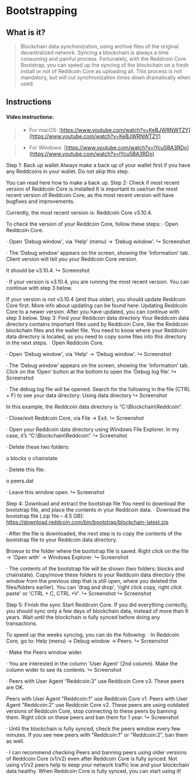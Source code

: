 # Bootstrapping


## What is it?

> Blockchain data synchonization, using archive files of the original decentralized network.
Syncing a blockchain is always a time consuming and painful process. Fortunately, with the Reddcoin Core Bootstrap, you can speed up the syncing of the blockchain on a fresh install or not of Reddcoin Core as uploading all. This process is not mandatory, but will cut synchronization times down dramatically when used.


## Instructions

#### Video instructions:
> *   For macOS: [https://www.youtube.com/watch?v=KeBJWRNWTZY](https://www.youtube.com/watch?v=KeBJWRNWTZY)

> *   For Windows: [https://www.youtube.com/watch?v=lYcu5BA3RDo](https://www.youtube.com/watch?v=lYcu5BA3RDo)

Step 1: Back up wallet
Always make a back up of your wallet first if you have any Reddcoins in your wallet. Do not skip this step.

You can read here how to make a back up.
Step 2: Check if most recent version of Reddcoin Core is installed
It is important to use/run the most recent version of Reddcoin Core, as the most recent version will have bugfixes and improvements.

Currently, the most recent version is: Reddcoin Core v3.10.4.

To check the version of your Reddcoin Core, follow these steps:
·         Open Reddcoin Core.

·         Open 'Debug window', via 'Help' (menu) -> 'Debug window'.
↳ Screenshot

·         The ‘Debug window’ appears on the screen, showing the 'Information' tab.
Client version will tell you your Reddcoin Core version.

It should be v3.10.4.
↳ Screenshot

·         If your version is v3.10.4, you are running the most recent version. You can continue with step 3 below.

If your version is not v3.10.4 (and thus older), you should update Reddcoin Core first.
More info about updating can be found here: Updating Reddcoin Core to a newer version.
After you have updated, you can continue with step 3 below.
Step 3: Find your Reddcoin data directory
Your Reddcoin data directory contains important files used by Reddcoin Core, like the Reddcoin blockchain files and the wallet file. You need to know where your Reddcoin data directory is located, as you need to copy some files into this directory in the next steps.
·         Open Reddcoin Core.

·         Open 'Debug window', via 'Help' → 'Debug window'.
↳ Screenshot

·         The ‘Debug window’ appears on the screen, showing the ‘Information’ tab. Click on the ‘Open’ button at the bottom to open the ‘Debug log file’.
↳ Screenshot

·         The debug log file will be opened.
Search for the following in the file (CTRL + F) to see your data directory:
Using data directory
↳ Screenshot

In this example, the Reddcoin data directory is “C:\Blockchain\Reddcoin“.

·         Close/exit Reddcoin Core, via File -> Exit.
↳ Screenshot

·         Open your Reddcoin data directory using Windows File Explorer.
In my case, it’s “C:\Blockchain\Reddcoin“.
↳ Screenshot

·         Delete these two folders:

o	blocks
o	chainstate

·         Delete this file:

o	peers.dat

·         Leave this window open.
↳ Screenshot

Step 4: Download and extract the bootstrap file
You need to download the bootstrap file, and place the contents in your Reddcoin data.
·         Download the bootstrap file (.zip file – 4.5 GB):
https://download.reddcoin.com/bin/bootstrap/blockchain-latest.zip

·         After the file is downloaded, the next step is to copy the contents of the bootstrap file to your Reddcoin data directory.

Browse to the folder where the bootstrap file is saved.
Right click on the file → 'Open with' → Windows Explorer.
↳ Screenshot

·         The contents of the bootstrap file will be shown (two folders: blocks and chainstate).
Copy/move these folders to your Reddcoin data directory (the window from the previous step that is still open, where you deleted the files/folders earlier).
You can 'drag and drop', 'right click copy, right click paste' or 'CTRL + C, CTRL +V'.
↳ Screenshot
↳ Screenshot

Step 5: Finish the sync
Start Reddcoin Core. If you did everything correctly, you should sync only a few days of blockchain data, instead of more than 6 years. Wait until the blockchain is fully synced before doing any transactions.

To speed up the weeks syncing, you can do the following:
·         In Reddcoin Core, go to: Help (menu) → Debug window → Peers.
↳ Screenshot

·         Make the Peers window wider.

·         You are interested in the column 'User Agent' (2nd column).
Make the column wider to see its contents.
↳ Screenshot

·         Peers with User Agent “Reddcoin:3” use Reddcoin Core v3.
These peers are OK.

Peers with User Agent "Reddcoin:1" use Reddcoin Core v1.
Peers with User Agent "Reddcoin:2" use Reddcoin Core v2.
These peers are using outdated versions of Reddcoin Core, stop connecting to these peers by banning them. Right click on these peers and ban them for 1 year.
↳ Screenshot

·         Until the blockchain is fully synced, check the peers window every few minutes.
If you see new peers with "Reddcoin:1" or "Reddcoin:2", ban them as well.

·         I can recommend checking Peers and banning peers using older versions of Reddcoin Core (v1/v2) even after Reddcoin Core is fully synced. Not using v1/v2 peers help to keep your network traffic low and your blockchain data healthy.
When Reddcoin Core is fully synced, you can start using it!

